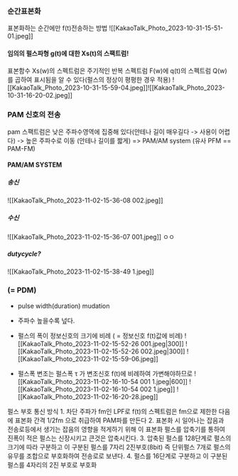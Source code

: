 ### 순간표본화
표본화하는 순간에만 f(t)전송하는 방법
![[KakaoTalk_Photo_2023-10-31-15-51-01.jpeg]]

#### 임의의 펄스파형 g(t)에 대한 Xs(t)의 스팩트럼!
표본함수 Xs(w)의 스펙트럼은 주기적인 반복 스펙트럼 F(w)에 q(t)의 스펙트럼 Q(w)를 곱하여 표시됨을 알 수 있다(펄스의 정상이 평평한 경우 적용)
![[KakaoTalk_Photo_2023-10-31-15-59-04.jpeg]]![[KakaoTalk_Photo_2023-10-31-16-20-02.jpeg]]

### PAM 신호의 전송
pam 스팩트럼은 낮은 주파수영역에 집중해 있다(안테나 길이 매우길다 -> 사용이 어렵다) -> 높은 주파수로 이동 (안테나 길이를 짧게)
=> PAM/AM system (유사 PFM == PAM-FM)

#### PAM/AM SYSTEM

##### 송신
![[KakaoTalk_Photo_2023-11-02-15-36-08 002.jpeg]]

##### 수신
![[KakaoTalk_Photo_2023-11-02-15-36-07 001.jpeg]]
ㅇㅇ

##### dutycycle?
![[KakaoTalk_Photo_2023-11-02-15-38-49 1.jpeg]]



###  (= PDM)
- pulse width(duration) mudation
- 주파수 높을수록 넢다.
- 펄스의 폭이 정보신호의 크기에 비례 ( = 정보신호 f(t)값에 비례)
![[KakaoTalk_Photo_2023-11-02-15-52-26 001.jpeg|300]]
![[KakaoTalk_Photo_2023-11-02-15-52-26 002.jpeg|300]]
![[KakaoTalk_Photo_2023-11-02-15-59-06.jpeg]]

- 펄스폭 변조는 펄스폭 τ 가 변조신호 f(t)에 비례하여 가변해야하므로
![[KakaoTalk_Photo_2023-11-02-16-10-54 001 1.jpeg|600]]
![[KakaoTalk_Photo_2023-11-02-16-10-54 002 1.jpeg]]
![[KakaoTalk_Photo_2023-11-02-16-20-28.jpeg]]

펄스 부호 통신 방식
	1. 차단 주파가 fm인 LPF로 f(t)의 스펙트럼은 fm으로 제한한 다음에 표본화 간격 1/2fm 으로 취급하여 PAM파를 만든다
	2. 표본화 시 일어나는 잡음과 전송로등에서 생기는 잡음의 영향을 적게하기 위해 이 표본화 펄스를 압축기를 통하여 진폭이 적은 펄스는 신장시키고 큰것은 압축시킨다.
	3. 압축된 펄스를 128단계로 펄스의 크기에 따라 구분하고 이 구분된 펄스를 7자리 2진부호(8bit) 즉 단위펄스 7개로 펄스의 유무를 조합으로 부호화하여 전송로로 보낸다.
	4. 펄스를 16단계로 구분하고 이 구분된 펄스를 4자리의 2진 부호로 부호화